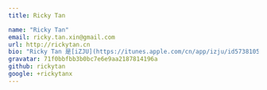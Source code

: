 ```yaml
---
title: Ricky Tan

name: "Ricky Tan"
email: ricky.tan.xin@gmail.com
url: http://rickytan.cn
bio: "Ricky Tan 是[iZJU](https://itunes.apple.com/cn/app/izju/id573810521?mt=8) iOS 版 3.1.3 以前版本及后台、Xcode 插件 [RTImageAssets](https://github.com/rickytan/RTImageAssets) 的开发者，另有浙大网址导航 [iStudy Chrome](https://chrome.google.com/webstore/detail/istudy%E7%BD%91%E5%9D%80%E5%AF%BC%E8%88%AA/ppnjhnpamphipkobgebknecdjcgpjfkd?hl=zh-CN&utm_source=chrome-ntp-launcher) 插件等。[更多请移步](https://github.com/rickytan?tab=repositories)。"
gravatar: 71f0bbfbb3b0bc7e6e9aa2187814196a
github: rickytan
google: +rickytanx
---
```

